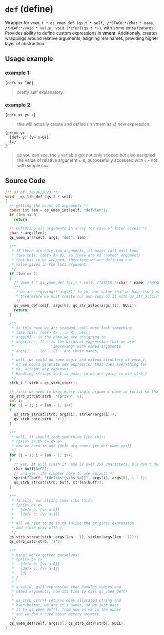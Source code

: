 # `def` (define)
Wrapper for `vmem_t * qs_vmem_def (qs_t * self, /*STACK:*/char * name, /*HEAP:*/void * value, void (*cfun)(qs_t *))`, with some extra features.
Provides ability to define custom expressions in **vmem**. Additionaly, creates wrappings around relative arguments, asigning 'em names, providing
higher layer of abstraction.

## Usage example
### example 1:
```
{def> x> 100}
```
> pretty self explanatory.

### example 2:
```
{def> x> y> z}
```
> this will actually create and define (in vmem as `x`) new expression: 
```
{priv> y>
  {def> y: {v> x-0}}
  {z}
}
```
> as you can see, the `y` variable got not only scoped but also assigned the value of relative argument `x-0`, purposefully accessed with `v` - not with simple *call*.

## Source Code

```C
/** as of: 30/06/2023 **/
void __qs_lib_def (qs_t * self)
{
  /* getting the count of arguments */
  const int len = qs_vmem_int(self, "def-len");
  if (len <= 0)
    return;

  /* buffering all arguments in array for ease of later access */
  char * args[len];
  qs_vmem_arr(self, args, "def", len);

  /**
   * if there are only two arguments, it means call must look 
   * like this: {def> A> B}, so there are no "named" arguments
   * that has to be wrapped, therefore we are defining raw
   * value given in the last argument!
   */
  if (len == 2)
  {
    /* vmem_t * qs_vmem_def (qs_t * self, /*STACK:*/char * name, /*HEAP:*/void * value, void (*cfun)(qs_t *)) */
    /**
     * we are **giving** args[1] to vm, but value that we have isn't ours, 
     * threrefore we must create our own copy of it with qs_str_alloc(*str)
     */
    qs_vmem_def(self, args[0], qs_str_alloc(args[1]), NULL);
    return;
  }

  /**
   * in this case we are screwed, call must look something
   * like this: {def> A> ...> X}, well:
   * args[0] - is the name we are assigning to
   * args[len - 1] - is the original expression that we are
   *                 "improving" with named arguments.
   * args[1, .. len - 2] - are their names,
   *
   * well, we could do some magic and extend structure of vmem_t,
   * or we could generate new expression that does everything for
   * us, without any expenses. 
   * Handling strings in C is pain, so we are going to use strb_t
   */
  strb_t * strb = qs_strb_ctor();

  /* first we need to wrap every single argument name in {priv} so that they are scoped */
  qs_strb_strcat(strb, "{priv>", 6);
  int i; 
  for (i = 1; i < len - 1; i++)
  {
    qs_strb_strcat(strb, args[i], strlen(args[i]));
    qs_strb_catc(strb, '>');
  }

  /**
   * well, it should look something like this:
   * {priv> a> b> c> d> e> 
   * now we need to add {def> arg name: {v> def name-pos}}
   */
  for (i = 1; i < len - 1; i++)
  { 
    /* yes, it will crash if name is over 255 characters, pls don't do this */
    char buff[0xFF];
    /* and yes, its simpler here to use sprintf */
    sprintf(buff, "{def>%s:{v>%s-%d}}", args[i], args[0], i - 1);
    qs_strb_strcat(strb, buff, strlen(buff));
  }

  /**
   * finally, our string look like this:
   * {priv> b> c>
   *   {def> b: {v> a-0}}
   *   {def> c: {v> a-1}}
   *
   * all we need to do is to inline the original expression
   * and close priv with }.
   */
  qs_strb_strcat(strb, args[len - 1], strlen(args[len - 1]));
  qs_strb_catc(strb, '}');

  /**
   * bang! we've gotten ourselves:
   * {priv> b> c>
   *   {def> b: {v> a-0}}
   *   {def> c: {v> a-1}}
   *   {d}
   * }
   *
   * a valid, qs21 expression that handles scopes and
   * named arguments, now its time to call qs_vmem_def()
   *
   * qs_strb_cstr() returns heap allocated string and 
   * even better, we are it's owner, so we just pass
   * it to qs_vmem_def(), from now on vm is the owner
   * and we don't care about memory anymore.
   */
  qs_vmem_def(self, args[0], qs_strb_cstr(strb), NULL);
}
```
